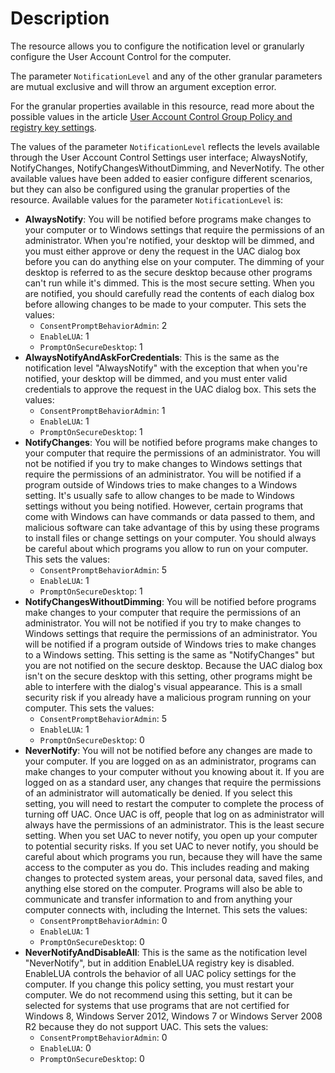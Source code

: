 # Description

The resource allows you to configure the notification level or granularly
configure the User Account Control for the computer.

The parameter `NotificationLevel` and any of the other granular parameters
are mutual exclusive and will throw an argument exception error.

For the granular properties available in this resource, read more about
the possible values in the article [User Account Control Group Policy and registry key settings](https://docs.microsoft.com/en-us/windows/security/identity-protection/user-account-control/user-account-control-group-policy-and-registry-key-settings).

The values of the parameter `NotificationLevel` reflects the
levels available through the User Account Control Settings user interface;
AlwaysNotify, NotifyChanges, NotifyChangesWithoutDimming, and NeverNotify.
The other available values have been added to easier configure different
scenarios, but they can also be configured using the granular properties
of the resource. Available values for the parameter `NotificationLevel` is:

- **AlwaysNotify**: You will be notified before programs make changes to your
  computer or to Windows settings that require the permissions of an administrator.
  When you're notified, your desktop will be dimmed, and you must either approve
  or deny the request in the UAC dialog box before you can do anything else on
  your computer. The dimming of your desktop is referred to as the secure desktop
  because other programs can't run while it's dimmed. This is the most secure
  setting. When you are notified, you should carefully read the contents of each
  dialog box before allowing changes to be made to your computer.
  This sets the values:
  - `ConsentPromptBehaviorAdmin`: 2
  - `EnableLUA`: 1
  - `PromptOnSecureDesktop`: 1
- **AlwaysNotifyAndAskForCredentials**: This is the same as the notification level
  "AlwaysNotify" with the exception that when you're notified, your desktop will
  be  dimmed, and you must enter valid credentials to approve the request in the
  UAC dialog box.
  This sets the values:
  - `ConsentPromptBehaviorAdmin`: 1
  - `EnableLUA`: 1
  - `PromptOnSecureDesktop`: 1
- **NotifyChanges**: You will be notified before programs make changes to your
  computer that require the permissions of an administrator. You will not be notified
  if you try to make changes to Windows settings that require the permissions of
  an administrator. You will be notified if a program outside of Windows tries
  to make changes to a Windows setting. It's usually safe to allow changes to be
  made to Windows settings without you being notified. However, certain programs
  that come with Windows can have commands or data passed to them, and malicious
  software can take advantage of this by using these programs to install files
  or change settings on your computer. You should always be careful about which
  programs you allow to run on your computer.
  This sets the values:
  - `ConsentPromptBehaviorAdmin`: 5
  - `EnableLUA`: 1
  - `PromptOnSecureDesktop`: 1
- **NotifyChangesWithoutDimming**: You will be notified before programs make
  changes to your computer that require the permissions of an administrator.
  You will not be notified if you try to make changes to Windows settings that
  require the permissions of an administrator. You will be notified if a program
  outside of Windows tries to make changes to a Windows setting. This setting is
  the same as "NotifyChanges" but you are not notified on the secure desktop.
  Because the UAC dialog box isn't on the secure desktop with this setting, other
  programs might be able to interfere with the dialog's visual appearance. This
  is a small security risk if you already have a malicious program running on
  your computer.
  This sets the values:
  - `ConsentPromptBehaviorAdmin`: 5
  - `EnableLUA`: 1
  - `PromptOnSecureDesktop`: 0
- **NeverNotify**: You will not be notified before any changes are made to your
  computer. If you are logged on as an administrator, programs can make changes
  to your computer without you knowing about it. If you are logged on as a
  standard user, any changes that require the permissions of an administrator will
  automatically be denied. If you select this setting, you will need to restart
  the computer to complete the process of turning off UAC. Once UAC is off, people
  that log on as administrator will always have the permissions of an administrator.
  This is the least secure setting. When you set UAC to never notify, you open
  up your computer to potential security risks. If you set UAC to never notify,
  you should be careful about which programs you run, because they will have the
  same access to the computer as you do. This includes reading and making changes
  to protected system areas, your personal data, saved files, and anything else
  stored on the computer. Programs will also be able to communicate and transfer
  information to and from anything your computer connects with, including the
  Internet.
  This sets the values:
  - `ConsentPromptBehaviorAdmin`: 0
  - `EnableLUA`: 1
  - `PromptOnSecureDesktop`: 0
- **NeverNotifyAndDisableAll**: This is the same as the notification level
  "NeverNotify", but in addition EnableLUA registry key is disabled.
  EnableLUA controls the behavior of all UAC policy settings for the computer.
  If you change this policy setting, you must restart your computer. We
  do not recommend using this setting, but it can be selected for systems
  that use programs that are not certified for Windows 8, Windows Server 2012,
  Windows 7 or Windows Server 2008 R2 because they do not support UAC.
  This sets the values:
  - `ConsentPromptBehaviorAdmin`: 0
  - `EnableLUA`: 0
  - `PromptOnSecureDesktop`: 0

